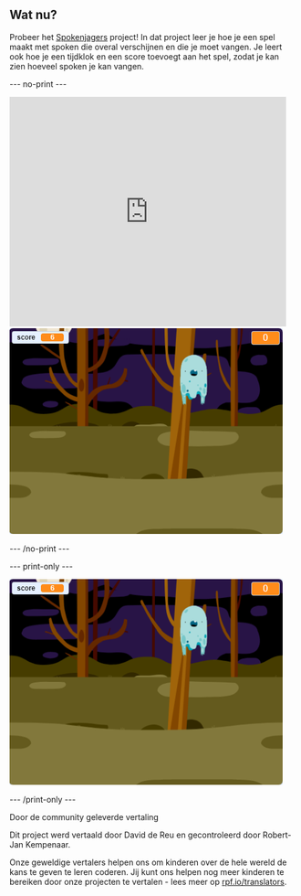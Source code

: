 ## Wat nu?

Probeer het [Spokenjagers](https://projects.raspberrypi.org/nl-NL/projects/ghostbusters?utm_source=pathway&utm_medium=whatnext&utm_campaign=projects) project! In dat project leer je hoe je een spel maakt met spoken die overal verschijnen en die je moet vangen. Je leert ook hoe je een tijdklok en een score toevoegt aan het spel, zodat je kan zien hoeveel spoken je kan vangen.

--- no-print ---

<div class="scratch-preview">
  <iframe allowtransparency="true" width="485" height="402" src="https://scratch.mit.edu/projects/embed/276874679/?autostart=false" frameborder="0" scrolling="no"></iframe>
  <img src="images/ghostbusters-static.png">
</div>

--- /no-print ---

--- print-only ---

![showcase](images/ghostbusters-static.png)

--- /print-only ---

Door de community geleverde vertaling

Dit project werd vertaald door David de Reu en gecontroleerd door Robert-Jan Kempenaar.

Onze geweldige vertalers helpen ons om kinderen over de hele wereld de kans te geven te leren coderen. Jij kunt ons helpen nog meer kinderen te bereiken door onze projecten te vertalen - lees meer op [rpf.io/translators](https://rpf.io/translators).